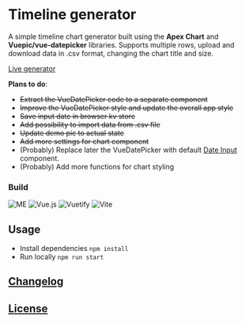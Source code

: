 # Timeline generator

A simple timeline chart generator built using the **Apex Chart** and **Vuepic/vue-datepicker** libraries. Supports multiple rows, upload and download data in .csv format, changing the chart title and size.

[Live generator](https://gkalian.github.io/timeline-generator/)

**Plans to do**:

- ~~Extract the VueDatePicker code to a separate component~~
- ~~Improve the VueDatePicker style and update the overall app style~~
- ~~Save input date in browser kv store~~
- ~~Add possibility to import data from .csv file~~
- ~~Update demo pic to actual state~~
- ~~Add more settings for chart component~~
- (Probably) Replace later the VueDatePicker with default [Date Input](https://vuetifyjs.com/en/components/date-inputs/) component.
- (Probably) Add more functions for chart styling

### Build 

![ME](https://img.shields.io/badge/by-gkalian-purple?style=for-the-badge&&logoColor=white)
![Vue.js](https://img.shields.io/badge/vuejs-%2335495e.svg?style=for-the-badge&logo=vuedotjs&logoColor=%234FC08D)
![Vuetify](https://img.shields.io/badge/Vuetify-1867C0?style=for-the-badge&logo=vuetify&logoColor=AEDDFF)
![Vite](https://img.shields.io/badge/vite-%23646CFF.svg?style=for-the-badge&logo=vite&logoColor=white)

## Usage

- Install dependencies `npm install`
- Run locally `npm run start`

## [Changelog](./changelog.md)

## [License](./LICENSE)
